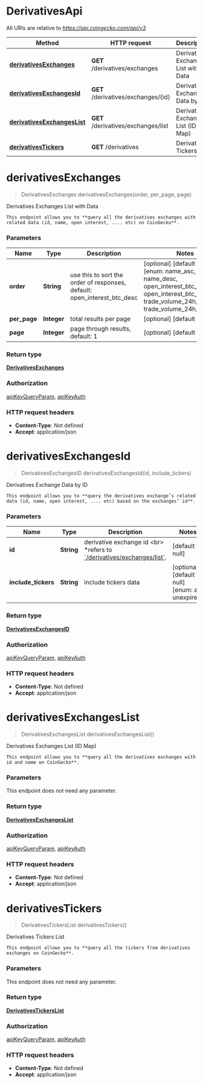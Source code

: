 # DerivativesApi

All URIs are relative to *https://api.coingecko.com/api/v3*

| Method | HTTP request | Description |
|------------- | ------------- | -------------|
| [**derivativesExchanges**](DerivativesApi.md#derivativesExchanges) | **GET** /derivatives/exchanges | Derivatives Exchanges List with Data |
| [**derivativesExchangesId**](DerivativesApi.md#derivativesExchangesId) | **GET** /derivatives/exchanges/{id} | Derivatives Exchange Data by ID |
| [**derivativesExchangesList**](DerivativesApi.md#derivativesExchangesList) | **GET** /derivatives/exchanges/list | Derivatives Exchanges List (ID Map) |
| [**derivativesTickers**](DerivativesApi.md#derivativesTickers) | **GET** /derivatives | Derivatives Tickers List |


<a name="derivativesExchanges"></a>
# **derivativesExchanges**
> DerivativesExchanges derivativesExchanges(order, per\_page, page)

Derivatives Exchanges List with Data

    This endpoint allows you to **query all the derivatives exchanges with related data (id, name, open interest, .... etc) on CoinGecko**.

### Parameters

|Name | Type | Description  | Notes |
|------------- | ------------- | ------------- | -------------|
| **order** | **String**| use this to sort the order of responses, default: open_interest_btc_desc | [optional] [default to null] [enum: name_asc, name_desc, open_interest_btc_asc, open_interest_btc_desc, trade_volume_24h_btc_asc, trade_volume_24h_btc_desc] |
| **per\_page** | **Integer**| total results per page | [optional] [default to null] |
| **page** | **Integer**| page through results, default: 1 | [optional] [default to null] |

### Return type

[**DerivativesExchanges**](../Models/DerivativesExchanges.md)

### Authorization

[apiKeyQueryParam](../README.md#apiKeyQueryParam), [apiKeyAuth](../README.md#apiKeyAuth)

### HTTP request headers

- **Content-Type**: Not defined
- **Accept**: application/json

<a name="derivativesExchangesId"></a>
# **derivativesExchangesId**
> DerivativesExchangesID derivativesExchangesId(id, include\_tickers)

Derivatives Exchange Data by ID

    This endpoint allows you to **query the derivatives exchange’s related data (id, name, open interest, .... etc) based on the exchanges’ id**.

### Parameters

|Name | Type | Description  | Notes |
|------------- | ------------- | ------------- | -------------|
| **id** | **String**| derivative exchange id &lt;br&gt; *refers to [&#x60;/derivatives/exchanges/list&#x60;](/reference/derivatives-exchanges-list). | [default to null] |
| **include\_tickers** | **String**| include tickers data | [optional] [default to null] [enum: all, unexpired] |

### Return type

[**DerivativesExchangesID**](../Models/DerivativesExchangesID.md)

### Authorization

[apiKeyQueryParam](../README.md#apiKeyQueryParam), [apiKeyAuth](../README.md#apiKeyAuth)

### HTTP request headers

- **Content-Type**: Not defined
- **Accept**: application/json

<a name="derivativesExchangesList"></a>
# **derivativesExchangesList**
> DerivativesExchangesList derivativesExchangesList()

Derivatives Exchanges List (ID Map)

    This endpoint allows you to **query all the derivatives exchanges with id and name on CoinGecko**.

### Parameters
This endpoint does not need any parameter.

### Return type

[**DerivativesExchangesList**](../Models/DerivativesExchangesList.md)

### Authorization

[apiKeyQueryParam](../README.md#apiKeyQueryParam), [apiKeyAuth](../README.md#apiKeyAuth)

### HTTP request headers

- **Content-Type**: Not defined
- **Accept**: application/json

<a name="derivativesTickers"></a>
# **derivativesTickers**
> DerivativesTickersList derivativesTickers()

Derivatives Tickers List

    This endpoint allows you to **query all the tickers from derivatives exchanges on CoinGecko**.

### Parameters
This endpoint does not need any parameter.

### Return type

[**DerivativesTickersList**](../Models/DerivativesTickersList.md)

### Authorization

[apiKeyQueryParam](../README.md#apiKeyQueryParam), [apiKeyAuth](../README.md#apiKeyAuth)

### HTTP request headers

- **Content-Type**: Not defined
- **Accept**: application/json

